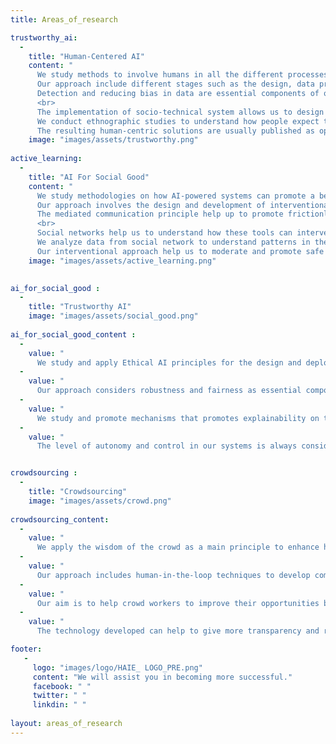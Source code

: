 ```yaml
---
title: Areas_of_research

trustworthy_ai: 
  -
    title: "Human-Centered AI"
    content: "
      We study methods to involve humans in all the different processes of the machine learning pipelines.
      Our approach include different stages such as the design, data production (collection and labeling), model training, and deployment.
      Detection and reducing bias in data are essential components of our methodology.
      <br>
      The implementation of socio-technical system allows us to design and evaluate systems with the different stakeholders.
      We conduct ethnographic studies to understand how people expect to interact with smart agents and align the solution to their expectations.
      The resulting human-centric solutions are usually published as open source tools so the community can adopt them." 
    image: "images/assets/trustworthy.png"
    
active_learning: 
  -
    title: "AI For Social Good"
    content: "
      We study methodologies on how AI-powered systems can promote a bennefit to society.
      Our approach involves the design and development of interventional tools that can interact with people within communities.
      The mediated communication principle help up to promote frictionless interactions and reduce power imbalances.
      <br>
      Social networks help us to understand how these tools can intervene in multiple contexts.
      We analyze data from social network to understand patterns in the interactions.
      Our interventional approach help us to moderate and promote safe spaces."
    image: "images/assets/active_learning.png"

  
ai_for_social_good : 
  -
    title: "Trustworthy AI"
    image: "images/assets/social_good.png"
    
ai_for_social_good_content :
  -
    value: "
      We study and apply Ethical AI principles for the design and deployment of our solutions."
  -
    value: "
      Our approach considers robustness and fairness as essential components of AI solutions."
  -
    value: "
      We study and promote mechanisms that promotes explainability on the automatic decisions."
  -
    value: "
      The level of autonomy and control in our systems is always considered as key factors."


crowdsourcing : 
  -
    title: "Crowdsourcing"
    image: "images/assets/crowd.png"
    
crowdsourcing_content:
  -
    value: "
      We apply the wisdom of the crowd as a main principle to enhance human and algorithmic capabilities."
  -
    value: "
      Our approach includes human-in-the-loop techniques to develop complex workflows where humans can assist."
  -
    value: "
      Our aim is to help crowd workers to improve their opportunities by developing tools and skill development mechanisms."
  -
    value: "
      The technology developed can help to give more transparency and recognition to crowd workers."

footer:
   - 
     logo: "images/logo/HAIE_ LOGO_PRE.png"
     content: "We will assist you in becoming more successful."
     facebook: " "
     twitter: " "
     linkdin: " "
 
layout: areas_of_research
---
```


